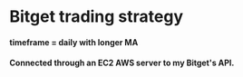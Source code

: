 # Bitget trading strategy  

#### timeframe = daily with longer MA   

#### Connected through an EC2 AWS server to my Bitget's API.   